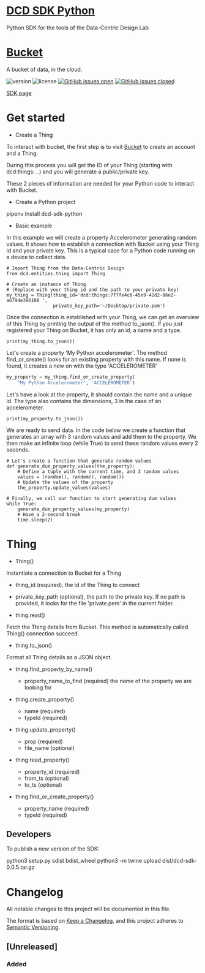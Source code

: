 # [DCD SDK Python](https://datacentricdesign.org/tools/sdk-python/)

Python SDK for the tools of the Data-Centric Design Lab

# [Bucket](https://datacentricdesign.org/tools/bucket)

A bucket of data, in the cloud.

![version](https://img.shields.io/badge/version-0.1.1-blue.svg)
![license](https://img.shields.io/badge/license-MIT-blue.svg)
[![GitHub issues open](https://img.shields.io/github/issues/datacentricdesign/dcd-sdk-python.svg?maxAge=2592000)]()
[![GitHub issues closed](https://img.shields.io/github/issues-closed-raw/datacentricdesign/dcd-sdk-python.svg?maxAge=2592000)]()

[SDK page](https://datacentricdesign.org/tools/sdk-python/)


# Get started

* Create a Thing

To interact with bucket, the first step is to visit [Bucket](https://dwd.tudelft.nl/bucket) to create an account and a Thing.

During this process you will get the ID of your Thing (starting with dcd:things:...) and you will generate a public/private key.

These 2 pieces of information are needed for your Python code to interact with Bucket.

* Create a Python project

pipenv
Install dcd-sdk-python

* Basic example

In this example we will create a property Accelerometer generating random values. It shows how to establish a connection with 
Bucket using your Thing id and your private key. This is a typical case for a Python code running on a device to collect data. 

```
# Import Thing from the Data-Centric Design 
from dcd.entities.thing import Thing

# Create an instance of Thing
# (Replace with your thing id and the path to your private key)
my_thing = Thing(thing_id='dcd:things:7f7fe4c6-45e9-42d2-86e2-a6794e386108 ',
                 private_key_path='~/Desktop/private.pem')
```

Once the connection is established with your Thing, we can get an overview of
this Thing by printing the output of the method to_json(). If you just registered
your Thing on Bucket, it has only an id, a name and a type.

```
print(my_thing.to_json())
```

Let's create a property 'My Python accelerometer'. The method find_or_create()
looks for an existing property with this name. If none is found, it creates a
new on with the type 'ACCELEROMETER' 

```python
my_property = my_thing.find_or_create_property(
    "My Python Accelerometer", 'ACCELEROMETER')
```

Let's have a look at the property, it should contain the name and a unique id.
The type also contains the dimensions, 3 in the case of an accelerometer.

```
print(my_property.to_json())
```

We are ready to send data. In the code below we create a function that generates
an array with 3 random values and add them to the property. We then make an infinite
loop (while True) to send these random values every 2 seconds.

```
# Let's create a function that generate random values
def generate_dum_property_values(the_property):
    # Define a tuple with the current time, and 3 random values
    values = (random(), random(), random())
    # Update the values of the property
    the_property.update_values(values)

# Finally, we call our function to start generating dum values
while True:
    generate_dum_property_values(my_property)
    # Have a 2-second break
    time.sleep(2)
```

# Thing

* Thing()

Instantiate a connection to Bucket for a Thing

  * thing_id (required), the id of the Thing to connect
  * private_key_path (optional), the path to the private key. If no path is provided, it looks for the file 'private.pem' in the current folder.

* thing.read()

Fetch the Thing details from Bucket. This method is automatically called Thing() connection succeed.

* thing.to_json()

Format all Thing details as a JSON object.

* thing.find_property_by_name()

  * property_name_to_find (required) the name of the property we are looking for

* thing.create_property()

  * name (required)
  * typeId (required)

* thing.update_property()
  * prop (required)
  * file_name (optional)


* thing.read_property()
  * property_id (required)
  * from_ts (optional)
  * to_ts (optional)

* thing.find_or_create_property()
  * property_name (required)
  * typeId (required)

## Developers

To publish a new version of the SDK:

python3 setup.py sdist bdist_wheel
python3 -m twine upload dist/dcd-sdk-0.0.5.tar.gz


# Changelog

All notable changes to this project will be documented in this file.

The format is based on [Keep a Changelog](https://keepachangelog.com/en/1.0.0/),
and this project adheres to [Semantic Versioning](https://semver.org/spec/v2.0.0.html).

## [Unreleased]

### Added

